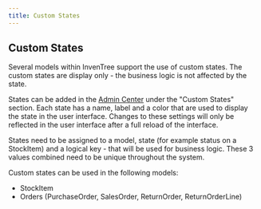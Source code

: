 ```yaml
---
title: Custom States
---
```


## Custom States

Several models within InvenTree support the use of custom states. The custom states are display only - the business logic is not affected by the state.

States can be added in the [Admin Center](../settings/admin.md#admin-center) under the "Custom States" section. Each state has a name, label and a color that are used to display the state in the user interface. Changes to these settings will only be reflected in the user interface after a full reload of the interface.

States need to be assigned to a model, state (for example status on a StockItem) and a logical key - that will be used for business logic. These 3 values combined need to be unique throughout the system.

Custom states can be used in the following models:
- StockItem
- Orders (PurchaseOrder, SalesOrder, ReturnOrder, ReturnOrderLine)
